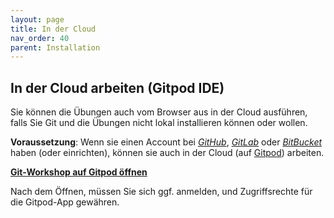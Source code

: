 ```yaml
---
layout: page
title: In der Cloud
nav_order: 40
parent: Installation
---
```


## In der Cloud arbeiten (Gitpod IDE)

Sie können die Übungen auch vom Browser aus in der Cloud ausführen, 
falls Sie Git und die Übungen nicht lokal installieren können oder wollen.

**Voraussetzung**: Wenn sie einen Account bei [*GitHub*](https://github.com), [*GitLab*](https://gitlab.com) oder [*BitBucket*](https://bitbucket.com) haben (oder einrichten), können sie auch in der Cloud (auf [Gitpod](https://gitpod.io)) arbeiten.

[**Git-Workshop auf Gitpod öffnen**](https://gitpod.io#https://github.com/bstachmann/git-workshop)

Nach dem Öffnen, müssen Sie sich ggf. anmelden, und  Zugriffsrechte für die Gitpod-App gewähren.


